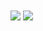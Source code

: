 <a>
  <img align="center" src="https://github-readme-stats.vercel.app/api?username=mehdirtal&show_icons=true&theme=radical" />
</a>
<a>
  <img align="center" src="https://github-readme-stats.vercel.app/api/top-langs/?username=mehdirtal&layout=compact&theme=dark_github" />
</a>
